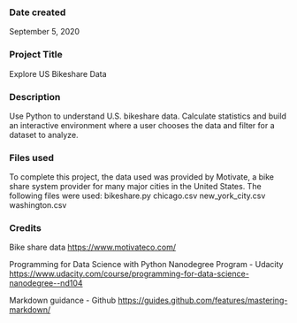 ### Date created
September 5, 2020

### Project Title
Explore US Bikeshare Data

### Description
Use Python to understand U.S. bikeshare data. Calculate statistics and build an interactive environment where a user chooses the data and filter for a dataset to analyze.

### Files used
To complete this project, the data used was provided by Motivate, a bike share system provider for many major cities in the United States. The following files were used:
bikeshare.py
chicago.csv
new_york_city.csv
washington.csv

### Credits
Bike share data
https://www.motivateco.com/

Programming for Data Science with Python Nanodegree Program - Udacity
https://www.udacity.com/course/programming-for-data-science-nanodegree--nd104

Markdown guidance - Github
https://guides.github.com/features/mastering-markdown/
